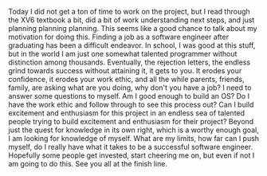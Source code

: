 Today I did not get a ton of time to work on the project, but I read through the XV6 textbook a bit, did a bit of work understanding next steps, and just planning planning planning.
This seems like a good chance to talk about my motivation for doing this. Finding a job as a software engineer after graduating has been a difficult endeavor. In school, I was good at this stuff, but in the world I am just one somewhat talented programmer without distinction among thousands. Eventually, the rejection letters, the endless grind towards success without attaining it, it gets to you. It erodes your confidence, it erodes your work ethic, and all the while parents, friends, family, are asking what are you doing, why don't you have a job? I need to answer some questions to myself. Am I good enough to build an OS? Do I have the work ethic and follow through to see this process out? Can I build excitement and enthusiasm for this project in an endless sea of talented people trying to build excitement and enthusiasm for their project? 
Beyond just the quest for knowledge in its own right, which is a worthy enough goal, I am looking for knowledge of myself. What are my limits, how far can I push myself, do I really have what it takes to be a successful software engineer. 
Hopefully some people get invested, start cheering me on, but even if not I am going to do this. See you all at the finish line.
